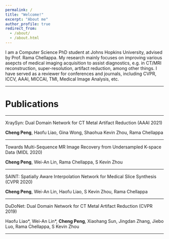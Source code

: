 ```yaml
---
permalink: /
title: "Welcome!"
excerpt: "About me"
author_profile: true
redirect_from: 
  - /about/
  - /about.html
---
```


I am a Computer Science PhD student at Johns Hopkins University, advised by Prof. Rama Chellappa. My research mainly focuses on improving various asepcts of medical imaging acquisition to assist diagnostics, e.g. in CT/MRI reconstruction, super-resolution, artifact reduction, among other things. I have served as a reviewer for conferences and journals, including CVPR, ICCV, AAAI, MICCAI, TMI, Medical Image Analysis, etc.



---

# Publications

---

XraySyn: Dual Domain Network for CT Metal Artifact Reduction (AAAI 2021)

**Cheng Peng**, Haofu Liao, Gina Wong, Shaohua Kevin Zhou, Rama Chellappa


---

Towards Multi-Sequence MR Image Recovery from Undersampled K-space Data (MIDL 2020)

**Cheng Peng**, Wei-An Lin, Rama Chellappa, S Kevin Zhou


---

SAINT: Spatially Aware Interpolation Network for Medical Slice Synthesis (CVPR 2020)

**Cheng Peng**, Wei-An Lin, Haofu Liao, S Kevin Zhou, Rama Chellappa


---

DuDoNet: Dual Domain Network for CT Metal Artifact Reduction (CVPR 2019)

Haofu Liao\*, Wei-An Lin\*, **Cheng Peng**, Xiaohang Sun, Jingdan Zhang, Jiebo Luo, Rama Chellappa, S Kevin Zhou

---